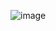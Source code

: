 ![image](https://github.com/Abiji-2020/DSA-Cracker/assets/145255212/6f226b4e-dabd-4ee7-8bee-32150e7bf465)
